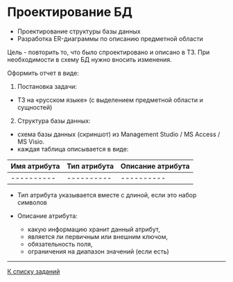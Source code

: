 # Проектирование БД

* Проектирование структуры базы данных
* Разработка ER-диаграммы по описанию предметной области

Цель - повторить то, что было спроектировано и описано в ТЗ. 
При необходимости в схему БД нужно вносить изменения.

Оформить отчет в виде:

1) Постановка задачи:
 
* ТЗ на «русском языке» (с выделением предметной области и сущностей)
 
2) Структура базы данных:
   
* схема базы данных (скриншот) из Management Studio / MS Access / MS Visio.
* каждая таблица описывается в виде:
    	
| Имя атрибута| Тип атрибута |Описание атрибута |
|----------|----------|----------|
|----------|----------|----------|

* Тип атрибута указывается вместе с длиной, если это набор символов

* Описание атрибута:
     *  какую информацию хранит данный атрибут,
     *  является ли первичным или внешним ключом,
     *  обязательность поля,
     *  ограничения на диапазон значений (если есть)

---

[К списку заданий](../../program-2-project.md)
